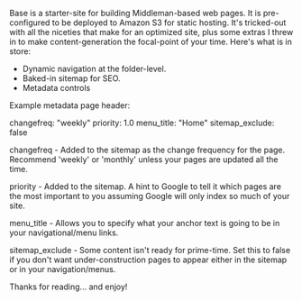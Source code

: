 Base is a starter-site for building Middleman-based web pages. It is pre-configured to be deployed to Amazon S3 for static hosting. It's tricked-out with all the niceties that make for an optimized site, plus some extras I threw in to make content-generation the focal-point of your time. Here's what is in store:

* Dynamic navigation at the folder-level. 
* Baked-in sitemap for SEO. 
* Metadata controls

Example metadata page header:

changefreq: "weekly"
priority: 1.0
menu_title: "Home"
sitemap_exclude: false

changefreq - Added to the sitemap as the change frequency for the page. Recommend 'weekly' or 'monthly' unless your pages are updated all the time.

priority - Added to the sitemap. A hint to Google to tell it which pages are the most important to you assuming Google will only index so much of your site.

menu_title - Allows you to specify what your anchor text is going to be in your navigational/menu links.

sitemap_exclude - Some content isn't ready for prime-time. Set this to false if you don't want under-construction pages to appear either in the sitemap or in your navigation/menus.


Thanks for reading... and enjoy!